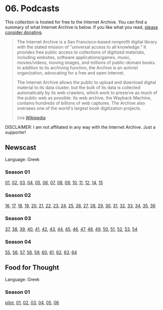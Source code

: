 # 06. Podcasts

This collection is hosted for free to the Internet Archive. You can find a summary of what Internet Archive is below. If you like what you read, [please consider donating](https://archive.org/donate/).

> The Internet Archive is a San Francisco–based nonprofit digital library with the stated mission of "universal access to all knowledge." It provides free public access to collections of digitized materials, including websites, software applications/games, music, movies/videos, moving images, and millions of public-domain books. In addition to its archiving function, the Archive is an activist organization, advocating for a free and open Internet.
>
> The Internet Archive allows the public to upload and download digital material to its data cluster, but the bulk of its data is collected automatically by its web crawlers, which work to preserve as much of the public web as possible. Its web archive, the Wayback Machine, contains hundreds of billions of web captures. The Archive also oversees one of the world's largest book digitization projects. 
>
> (via [Wikipedia](https://en.wikipedia.org/wiki/Internet_Archive)

DISCLAIMER: I am not affiliated in any way with the Internet Archive. Just a supporter!

## Newscast

 Language: Greek

### Season 01

[01](https://archive.org/details/newscast-01), [02](https://archive.org/details/newscast-02), [03](https://archive.org/details/newscast-03), [04](https://archive.org/details/newscast-04), [05](https://archive.org/details/newscast-05), [06](https://archive.org/details/newscast-06), [07](https://archive.org/details/newscast-07), [08](https://archive.org/details/newscast-08), [09](https://archive.org/details/newscast-09), [10](https://archive.org/details/newscast-10), [11](https://archive.org/details/newscast-11), [12](https://archive.org/details/newscast-12), [14](https://archive.org/details/newscast-14), [15](https://archive.org/details/newscast-15)

### Season 02

[16](https://archive.org/details/newscast-16), [17](https://archive.org/details/newscast-17), [18](https://archive.org/details/newscast-18), [19](https://archive.org/details/newscast-19), [20](https://archive.org/details/newscast-20), [21](https://archive.org/details/newscast-21), [22](https://archive.org/details/newscast-22), [23](https://archive.org/details/newscast-23), [24](https://archive.org/details/newscast-24), [25](https://archive.org/details/newscast-25), [26](https://archive.org/details/newscast-26), [27](https://archive.org/details/newscast-27), [28](https://archive.org/details/newscast-28), [29](https://archive.org/details/newscast-29), [30](https://archive.org/details/newscast-30), [31](https://archive.org/details/newscast-31), [32](https://archive.org/details/newscast-32), [33](https://archive.org/details/newscast-33), [34](https://archive.org/details/newscast-34), [35](https://archive.org/details/newscast-35), [36](https://archive.org/details/newscast-36)

### Season 03

[37](https://archive.org/details/newscast-37), [38](https://archive.org/details/newscast-38), [39](https://archive.org/details/newscast-39), [40](https://archive.org/details/newscast-40), [41](https://archive.org/details/newscast-41), [42](https://archive.org/details/newscast-42), [43](https://archive.org/details/newscast-43), [44](https://archive.org/details/newscast-44), [45](https://archive.org/details/newscast-45), [46](https://archive.org/details/newscast-46), [47](https://archive.org/details/newscast-47), [48](https://archive.org/details/newscast-48), [49](https://archive.org/details/newscast-49), [50](https://archive.org/details/newscast-50), [51](https://archive.org/details/newscast-51), [52](https://archive.org/details/newscast-52), [53](https://archive.org/details/newscast-53), [54](https://archive.org/details/newscast-54)

### Season 04

[55](https://archive.org/details/newscast-55), [56](https://archive.org/details/newscast-56), [57](https://archive.org/details/newscast-57), [58](https://archive.org/details/newscast-58), [59](https://archive.org/details/newscast-59), [60](https://archive.org/details/newscast-60), [61](https://archive.org/details/newscast-61), [62](https://archive.org/details/newscast-62), [63](https://archive.org/details/newscast-63), [64](https://archive.org/details/newscast-64)

## Food for Thought

Language: Greek

### Season 01

[pilot](https://archive.org/details/food-for-thought), [01](https://archive.org/details/food-for-thought-01), [02](https://archive.org/details/food-for-thought-02), [03](https://archive.org/details/food-for-thought-03), [04](https://archive.org/details/food-for-thought-04), [05](https://archive.org/details/food-for-thought-05), [06](https://archive.org/details/food-for-thought-06)
